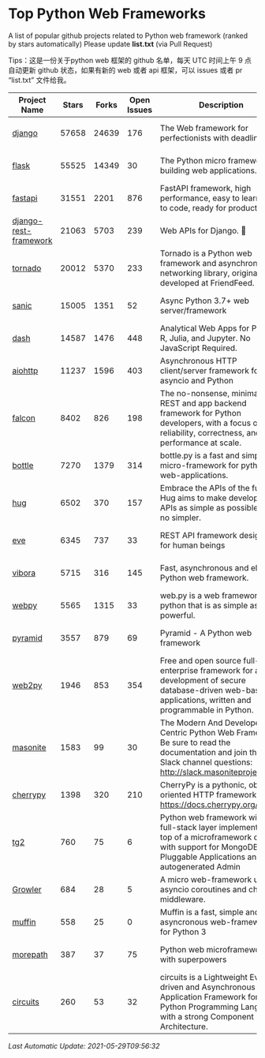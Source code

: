 # Top Python Web Frameworks
A list of popular github projects related to Python web framework (ranked by stars automatically)
Please update **list.txt** (via Pull Request)

Tips：这是一份关于python web 框架的 github 名单，每天 UTC 时间上午 9 点自动更新 github 状态，如果有新的 web 或者 api 框架，可以 issues 或者 pr “list.txt” 文件给我。

| Project Name | Stars | Forks | Open Issues | Description | Last Commit |
| ------------ | ----- | ----- | ----------- | ----------- | ----------- |
| [django](https://github.com/django/django) | 57658 | 24639 | 176 | The Web framework for perfectionists with deadlines. | 2021-05-28 08:50:27 |
| [flask](https://github.com/pallets/flask) | 55525 | 14349 | 30 | The Python micro framework for building web applications. | 2021-05-21 15:56:18 |
| [fastapi](https://github.com/tiangolo/fastapi) | 31551 | 2201 | 876 | FastAPI framework, high performance, easy to learn, fast to code, ready for production | 2021-05-26 09:26:47 |
| [django-rest-framework](https://github.com/encode/django-rest-framework) | 21063 | 5703 | 239 | Web APIs for Django. 🎸 | 2021-05-24 07:47:44 |
| [tornado](https://github.com/tornadoweb/tornado) | 20012 | 5370 | 233 | Tornado is a Python web framework and asynchronous networking library, originally developed at FriendFeed. | 2021-05-15 19:24:25 |
| [sanic](https://github.com/sanic-org/sanic) | 15005 | 1351 | 52 | Async Python 3.7+ web server/framework | Build fast. Run fast. | 2021-05-20 12:35:19 |
| [dash](https://github.com/plotly/dash) | 14587 | 1476 | 448 | Analytical Web Apps for Python, R, Julia, and Jupyter. No JavaScript Required. | 2021-05-18 15:51:16 |
| [aiohttp](https://github.com/aio-libs/aiohttp) | 11237 | 1596 | 403 | Asynchronous HTTP client/server framework for asyncio and Python | 2021-05-28 22:37:23 |
| [falcon](https://github.com/falconry/falcon) | 8402 | 826 | 198 | The no-nonsense, minimalist REST and app backend framework for Python developers, with a focus on reliability, correctness, and performance at scale. | 2021-05-26 17:56:45 |
| [bottle](https://github.com/bottlepy/bottle) | 7270 | 1379 | 314 | bottle.py is a fast and simple micro-framework for python web-applications. | 2021-01-01 15:17:44 |
| [hug](https://github.com/hugapi/hug) | 6502 | 370 | 157 | Embrace the APIs of the future. Hug aims to make developing APIs as simple as possible, but no simpler. | 2020-08-10 05:07:26 |
| [eve](https://github.com/pyeve/eve) | 6345 | 737 | 33 | REST API framework designed for human beings | 2021-03-14 16:47:07 |
| [vibora](https://github.com/vibora-io/vibora) | 5715 | 316 | 145 | Fast, asynchronous and elegant Python web framework. | 2019-02-11 10:54:12 |
| [webpy](https://github.com/webpy/webpy) | 5565 | 1315 | 33 | web.py is a web framework for python that is as simple as it is powerful.  | 2021-03-03 00:03:19 |
| [pyramid](https://github.com/Pylons/pyramid) | 3557 | 879 | 69 | Pyramid - A Python web framework | 2021-03-15 06:21:30 |
| [web2py](https://github.com/web2py/web2py) | 1946 | 853 | 354 | Free and open source full-stack enterprise framework for agile development of secure database-driven web-based applications, written and programmable in Python. | 2021-03-03 06:47:33 |
| [masonite](https://github.com/MasoniteFramework/masonite) | 1583 | 99 | 30 | The Modern And Developer Centric Python Web Framework. Be sure to read the documentation and join the Slack channel questions: http://slack.masoniteproject.com | 2021-05-28 04:15:49 |
| [cherrypy](https://github.com/cherrypy/cherrypy) | 1398 | 320 | 210 | CherryPy is a pythonic, object-oriented HTTP framework.      https://docs.cherrypy.org/ | 2021-05-03 12:47:58 |
| [tg2](https://github.com/TurboGears/tg2) | 760 | 75 | 6 | Python web framework with full-stack layer implemented on top of a microframework core with support for MongoDB, Pluggable Applications and autogenerated Admin | 2021-05-26 09:26:31 |
| [Growler](https://github.com/pyGrowler/Growler) | 684 | 28 | 5 | A micro web-framework using asyncio coroutines and chained middleware. | 2020-03-08 07:51:41 |
| [muffin](https://github.com/klen/muffin) | 558 | 25 | 0 | Muffin is a fast, simple and asyncronous web-framework for Python 3 | 2021-05-28 10:02:39 |
| [morepath](https://github.com/morepath/morepath) | 387 | 37 | 75 | Python web microframework with superpowers | 2021-04-18 14:33:02 |
| [circuits](https://github.com/circuits/circuits) | 260 | 53 | 32 | circuits is a Lightweight Event driven and Asynchronous Application Framework for the Python Programming Language with a strong Component Architecture. | 2020-12-16 08:37:47 |

*Last Automatic Update: 2021-05-29T09:56:32*
